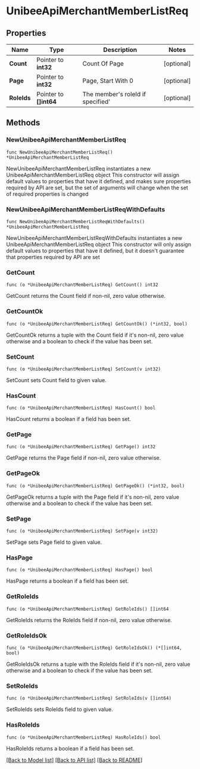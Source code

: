 # UnibeeApiMerchantMemberListReq

## Properties

Name | Type | Description | Notes
------------ | ------------- | ------------- | -------------
**Count** | Pointer to **int32** | Count Of Page | [optional] 
**Page** | Pointer to **int32** | Page, Start With 0 | [optional] 
**RoleIds** | Pointer to **[]int64** | The member&#39;s roleId if specified&#39; | [optional] 

## Methods

### NewUnibeeApiMerchantMemberListReq

`func NewUnibeeApiMerchantMemberListReq() *UnibeeApiMerchantMemberListReq`

NewUnibeeApiMerchantMemberListReq instantiates a new UnibeeApiMerchantMemberListReq object
This constructor will assign default values to properties that have it defined,
and makes sure properties required by API are set, but the set of arguments
will change when the set of required properties is changed

### NewUnibeeApiMerchantMemberListReqWithDefaults

`func NewUnibeeApiMerchantMemberListReqWithDefaults() *UnibeeApiMerchantMemberListReq`

NewUnibeeApiMerchantMemberListReqWithDefaults instantiates a new UnibeeApiMerchantMemberListReq object
This constructor will only assign default values to properties that have it defined,
but it doesn't guarantee that properties required by API are set

### GetCount

`func (o *UnibeeApiMerchantMemberListReq) GetCount() int32`

GetCount returns the Count field if non-nil, zero value otherwise.

### GetCountOk

`func (o *UnibeeApiMerchantMemberListReq) GetCountOk() (*int32, bool)`

GetCountOk returns a tuple with the Count field if it's non-nil, zero value otherwise
and a boolean to check if the value has been set.

### SetCount

`func (o *UnibeeApiMerchantMemberListReq) SetCount(v int32)`

SetCount sets Count field to given value.

### HasCount

`func (o *UnibeeApiMerchantMemberListReq) HasCount() bool`

HasCount returns a boolean if a field has been set.

### GetPage

`func (o *UnibeeApiMerchantMemberListReq) GetPage() int32`

GetPage returns the Page field if non-nil, zero value otherwise.

### GetPageOk

`func (o *UnibeeApiMerchantMemberListReq) GetPageOk() (*int32, bool)`

GetPageOk returns a tuple with the Page field if it's non-nil, zero value otherwise
and a boolean to check if the value has been set.

### SetPage

`func (o *UnibeeApiMerchantMemberListReq) SetPage(v int32)`

SetPage sets Page field to given value.

### HasPage

`func (o *UnibeeApiMerchantMemberListReq) HasPage() bool`

HasPage returns a boolean if a field has been set.

### GetRoleIds

`func (o *UnibeeApiMerchantMemberListReq) GetRoleIds() []int64`

GetRoleIds returns the RoleIds field if non-nil, zero value otherwise.

### GetRoleIdsOk

`func (o *UnibeeApiMerchantMemberListReq) GetRoleIdsOk() (*[]int64, bool)`

GetRoleIdsOk returns a tuple with the RoleIds field if it's non-nil, zero value otherwise
and a boolean to check if the value has been set.

### SetRoleIds

`func (o *UnibeeApiMerchantMemberListReq) SetRoleIds(v []int64)`

SetRoleIds sets RoleIds field to given value.

### HasRoleIds

`func (o *UnibeeApiMerchantMemberListReq) HasRoleIds() bool`

HasRoleIds returns a boolean if a field has been set.


[[Back to Model list]](../README.md#documentation-for-models) [[Back to API list]](../README.md#documentation-for-api-endpoints) [[Back to README]](../README.md)


